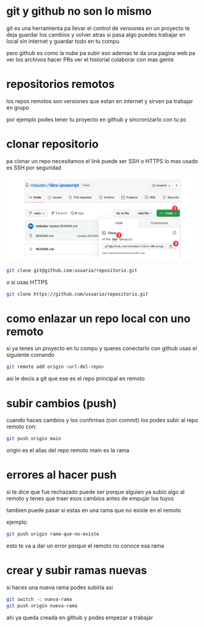 # git y github no son lo mismo

git es una herramienta pa llevar el control de versiones en un proyecto
te deja guardar los cambios y volver atras si pasa algo
puedes trabajar en local sin internet y guardar todo en tu compu

pero github es como la nube pa subir eso
ademas te da una pagina web pa ver los archivos
hacer PRs ver el historial colaborar con mas gente

# repositorios remotos

los repos remotos son versiones que estan en internet y sirven pa trabajar en grupo

por ejemplo podes tener tu proyecto en github y sincronizarlo con tu pc

# clonar repositorio

pa clonar un repo necesitamos el link
puede ser SSH o HTTPS
lo mas usado es SSH por seguridad

![](assets/cloning.png)

```bash
git clone git@github.com:usuario/repositorio.git
```

o si usas HTTPS

```bash
git clone https://github.com/usuario/repositorio.git
```

# como enlazar un repo local con uno remoto

si ya tenes un proyecto en tu compu y queres conectarlo con github
usas el siguiente comando

```bash
git remote add origin <url-del-repo>
```

asi le decis a git que ese es el repo principal en remoto

# subir cambios (push)

cuando haces cambios y los confirmas (con commit)
los podes subir al repo remoto con:

```bash
git push origin main
```

origin es el alias del repo remoto
main es la rama

# errores al hacer push

si te dice que fue rechazado puede ser porque alguien ya subio algo al remoto
y tenes que traer esos cambios antes de empujar los tuyos

tambien puede pasar si estas en una rama que no existe en el remoto

ejemplo:

```bash
git push origin rama-que-no-existe
```

esto te va a dar un error porque el remoto no conoce esa rama

# crear y subir ramas nuevas

si haces una nueva rama podes subirla asi

```bash
git switch -c nueva-rama
git push origin nueva-rama
```

ahi ya queda creada en github y podes empezar a trabajar